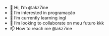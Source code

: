 - 👋 Hi, I’m @akz7ine
- 👀 I’m interested in  programação
- 🌱 I’m currently learning  ingl
- 💞️ I’m looking to collaborate on meu futuro kkk
- 📫 How to reach me @akz7ine

<!---
akz7ine/akz7ine is a ✨ special ✨ repository because its `README.md` (this file) appears on your GitHub profile.
You can click the Preview link to take a look at your changes.
--->
